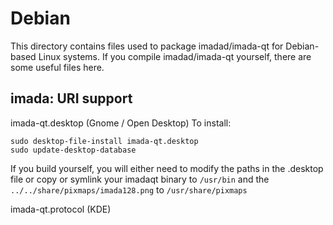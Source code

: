 
Debian
====================
This directory contains files used to package imadad/imada-qt
for Debian-based Linux systems. If you compile imadad/imada-qt yourself, there are some useful files here.

## imada: URI support ##


imada-qt.desktop  (Gnome / Open Desktop)
To install:

	sudo desktop-file-install imada-qt.desktop
	sudo update-desktop-database

If you build yourself, you will either need to modify the paths in
the .desktop file or copy or symlink your imadaqt binary to `/usr/bin`
and the `../../share/pixmaps/imada128.png` to `/usr/share/pixmaps`

imada-qt.protocol (KDE)

